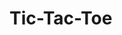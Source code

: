 <!-- ---
difficulty: 2
training: true
chapter: "Chapter 5: Challenge Roundup"
tags: vue
--- -->

# Tic-Tac-Toe

<!-- # Challenge Description

In this challenge, your task is to create a working Tic-Tac-Toe game.
For those unfamiliar with the game, [here are the rules](https://www.wikihow.com/Play-Tic-Tac-Toe).

## Requirements

- The game should allow 2 players on the same device to alternate clicking on the game board to add an X or an O
- When someone get's 3 in a row, the game should stop and the winner be announced
- Once the game is finished, the user should be able to start a new game.

## Other Considerations

> If you see an any `data-test` property in the boilerplate don't remove it
> it is needed. If you remove it your code may be invalid for the certificate.

> TailwindCSS is preinstalled and with default config.
> It might be helpful for you if you want to have some styles. (Not obligatory)

## Example of finished App

This is an example of what the functionality should look like for the completed exercise.

![gif of the finished countdown app](https://images.certificates.dev/tic-tac-toe.gif) -->
